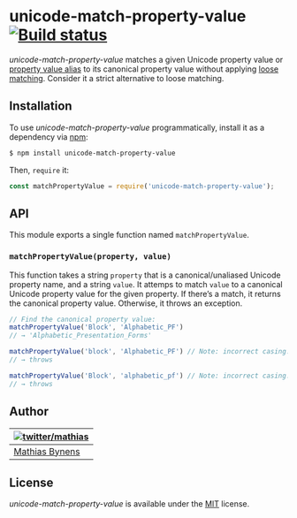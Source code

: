 # unicode-match-property-value [![Build status](https://travis-ci.org/mathiasbynens/unicode-match-property-value.svg?branch=master)](https://travis-ci.org/mathiasbynens/unicode-match-property-value)

_unicode-match-property-value_ matches a given Unicode property value or [property value alias](https://github.com/mathiasbynens/unicode-property-value-aliases) to its canonical property value without applying [loose matching](https://github.com/mathiasbynens/unicode-loose-match). Consider it a strict alternative to loose matching.

## Installation

To use _unicode-match-property-value_ programmatically, install it as a dependency via [npm](https://www.npmjs.com/):

```bash
$ npm install unicode-match-property-value
```

Then, `require` it:

```js
const matchPropertyValue = require('unicode-match-property-value');
```

## API

This module exports a single function named `matchPropertyValue`.

### `matchPropertyValue(property, value)`

This function takes a string `property` that is a canonical/unaliased Unicode property name, and a string `value`. It attemps to  match `value` to a canonical Unicode property value for the given property. If there’s a match, it returns the canonical property value. Otherwise, it throws an exception.

```js
// Find the canonical property value:
matchPropertyValue('Block', 'Alphabetic_PF')
// → 'Alphabetic_Presentation_Forms'

matchPropertyValue('block', 'Alphabetic_PF') // Note: incorrect casing.
// → throws

matchPropertyValue('Block', 'alphabetic_pf') // Note: incorrect casing.
// → throws
```

## Author

| [![twitter/mathias](https://gravatar.com/avatar/24e08a9ea84deb17ae121074d0f17125?s=70)](https://twitter.com/mathias "Follow @mathias on Twitter") |
|---|
| [Mathias Bynens](https://mathiasbynens.be/) |

## License

_unicode-match-property-value_ is available under the [MIT](https://mths.be/mit) license.
